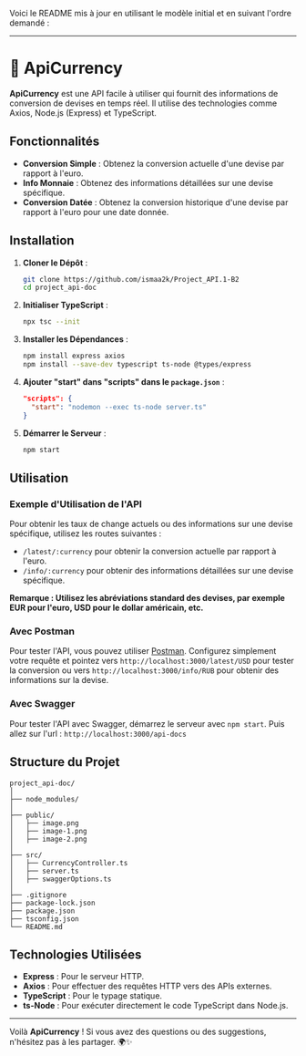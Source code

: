 Voici le README mis à jour en utilisant le modèle initial et en suivant l'ordre demandé :

---

# 💱 ApiCurrency

**ApiCurrency** est une API facile à utiliser qui fournit des informations de conversion de devises en temps réel. Il utilise des technologies comme Axios, Node.js (Express) et TypeScript.

## Fonctionnalités

- **Conversion Simple** : Obtenez la conversion actuelle d'une devise par rapport à l'euro.
- **Info Monnaie** : Obtenez des informations détaillées sur une devise spécifique.
- **Conversion Datée** : Obtenez la conversion historique d'une devise par rapport à l'euro pour une date donnée.

## Installation

1. **Cloner le Dépôt** :

   ```bash
   git clone https://github.com/ismaa2k/Project_API.1-B2
   cd project_api-doc
   ```

2. **Initialiser TypeScript** :

   ```bash
   npx tsc --init
   ```

3. **Installer les Dépendances** :

   ```bash
   npm install express axios
   npm install --save-dev typescript ts-node @types/express
   ```

4. **Ajouter "start" dans "scripts" dans le `package.json`** :

   ```json
   "scripts": {
     "start": "nodemon --exec ts-node server.ts"
   }
   ```

5. **Démarrer le Serveur** :

   ```bash
   npm start
   ```

## Utilisation

### Exemple d'Utilisation de l'API

Pour obtenir les taux de change actuels ou des informations sur une devise spécifique, utilisez les routes suivantes :

- `/latest/:currency` pour obtenir la conversion actuelle par rapport à l'euro.
- `/info/:currency` pour obtenir des informations détaillées sur une devise spécifique.

**Remarque : Utilisez les abréviations standard des devises, par exemple EUR pour l'euro, USD pour le dollar américain, etc.**

### Avec Postman

Pour tester l'API, vous pouvez utiliser [Postman](https://www.postman.com/downloads/). Configurez simplement votre requête et pointez vers `http://localhost:3000/latest/USD` pour tester la conversion ou vers `http://localhost:3000/info/RUB` pour obtenir des informations sur la devise.

### Avec Swagger

Pour tester l'API avec Swagger, démarrez le serveur avec `npm start`. Puis allez sur l'url : `http://localhost:3000/api-docs`

## Structure du Projet

```plaintext
project_api-doc/
│
├── node_modules/
│
├── public/
│   ├── image.png
│   ├── image-1.png
│   ├── image-2.png
│
├── src/
│   ├── CurrencyController.ts
│   ├── server.ts
│   ├── swaggerOptions.ts
│
├── .gitignore
├── package-lock.json
├── package.json
├── tsconfig.json
└── README.md
```

## Technologies Utilisées

- **Express** : Pour le serveur HTTP.
- **Axios** : Pour effectuer des requêtes HTTP vers des APIs externes.
- **TypeScript** : Pour le typage statique.
- **ts-Node** : Pour exécuter directement le code TypeScript dans Node.js.

---

Voilà **ApiCurrency** ! Si vous avez des questions ou des suggestions, n'hésitez pas à les partager. 🌍✨
